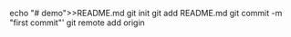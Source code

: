 echo "# demo">>README.md
git init
git add README.md
git commit -m "first commit"'
git remote add origin 
